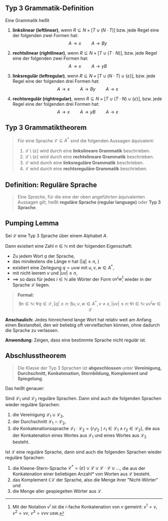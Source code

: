 ## Typ 3 Grammatik-Definition

Eine Grammatik heißt

1. **linkslinear (leftlinear)**, wenn $R \subseteq N \times [T \cup (N \cdot T)]$
   bzw. jede Regel eine der folgenden zwei Formen hat:
   $$ A \to x \quad\quad A \to By $$

2. **rechtslinear (rightlinear)**, wenn $R \subseteq N \times [T \cup (T \cdot N)]$,
   bzw. jede Regel eine der folgenden zwei Formen hat:
   $$ A \to x \quad\quad A \to yB $$

3. **linksregulär (leftregular)**, wenn $R \subseteq N \times [T \cup (N \cdot T) \cup \{ \varepsilon \}]$,
   bzw.  jede Regel eine der folgenden drei Formen hat:
   $$ A \to x \quad\quad A \to By \quad\quad A \to \varepsilon $$

4. **rechtsregulär (rightregular)**, wenn $R \subseteq N \times [T \cup (T \cdot N) \cup \{ \varepsilon \}]$,
   bzw. jede Regel eine der folgenden drei Formen hat:
   $$ A \to x \quad\quad A \to yB \quad\quad A \to \varepsilon $$

## Typ 3 Grammatiktheorem

>Für eine Sprache $\mathcal{L} \subseteq A^*$ sind die folgenden Aussagen äquivalent:
>
>1. $\mathcal{L} \setminus \{ \varepsilon \}$ wird durch eine **linkslineare Grammatik** beschrieben.
>2. $\mathcal{L} \setminus \{ \varepsilon \}$ wird durch eine **rechtslineare Grammatik** beschrieben.
>3. $\mathcal{L}$ wird durch eine **linksreguläre Grammatik** beschrieben.
>4. $\mathcal{L}$ wird durch eine **rechtsreguläre Grammatik** beschrieben.

## Definition: Reguläre Sprache

>Eine *Sprache*, für die eine der oben angeführten äquivalenten Aussagen gilt, heißt **reguläre Sprache (regular language)** oder **Typ 3 Sprache**.

## Pumping Lemma

Sei $\mathcal{L}$ eine Typ 3 Sprache über einem Alphabet $A$.

Dann existiert eine Zahl $n \in \mathbb{N}$ mit der folgenden Eigenschaft:
- Zu jedem Wort $q$ der Sprache, 
- das mindestens die Länge $n$ hat ($|q| \geq n$, )
- existiert eine Zerlegung $q = uvw$ mit $u, v, w \in A^*$, 
- mit nicht leerem $v$ und $|uv| \leq n$, 
- ==> so dass für jedes $i \in \mathbb{N}$ alle Wörter der Form $uv^iw$[^1] wieder in der Sprache $\mathcal{L}$ liegen. 


> **Formal:**
>$$ \exists n \in \mathbb{N} \colon \forall q \in \mathcal{L}, |q| \geq n \colon \exists u, v, w \in A^*, v \neq \varepsilon, |uv| \leq n \colon \forall i \in \mathbb{N} \colon uv^iw \in \mathcal{L} $$

**Anschaulich:**
Jedes hinreichend lange Wort hat relativ weit am Anfang einen Bestandteil, den wir beliebig oft vervielfachen können, ohne dadurch die Sprache zu verlassen.

**Anwendung:** Zeigen, dass eine bestimmte Sprache nicht regulär ist.


[^1]: Mit der Notation $v^i$ ist die $i$-fache Konkatenation von $v$ gemeint: $v^1 = v$, $v^2 = vv$, $v^3 = vvv$ usw.
## Abschlusstheorem

> Die Klasse der Typ 3 Sprachen ist **abgeschlossen** unter **Vereinigung, Durchschnitt, Konkatenation, Sternbildung, Komplement und Spiegelung**.

Das heißt genauer:

Sind $\mathcal{L}_1$ und $\mathcal{L}_2$ reguläre Sprachen. Dann sind auch die folgenden Sprachen wieder reguläre Sprachen:

1. die Vereinigung $\mathcal{L}_1 \cup \mathcal{L}_2$,
2. der Durchschnitt $\mathcal{L}_1 \cap \mathcal{L}_2$,
3. die Konkatenationssprache $\mathcal{L}_1 \cdot \mathcal{L}_2 = \{ r_1 r_2 \mid r_1 \in \mathcal{L}_1 \wedge r_2 \in \mathcal{L}_2 \}$, die aus der Konkatenation eines Wortes aus $\mathcal{L}_1$ und eines Wortes aus $\mathcal{L}_2$ besteht.

Ist $\mathcal{L}$ eine reguläre Sprache, dann sind auch die folgenden Sprachen wieder reguläre Sprachen:

1. die Kleene-Stern-Sprache $\mathcal{L}^* = \{ \varepsilon \} \cup \mathcal{L} \cup \mathcal{L} \cdot \mathcal{L} \cup \ldots$, die aus der Konkatenation einer beliebigen Anzahl* von Worten aus $\mathcal{L}$ besteht.
2. das Komplement $\mathbb{C} \mathcal{L}$ der Sprache, also die Menge ihrer "Nicht-Wörter" und
3. die Menge aller gespiegelten Wörter aus $\mathcal{L}$.
